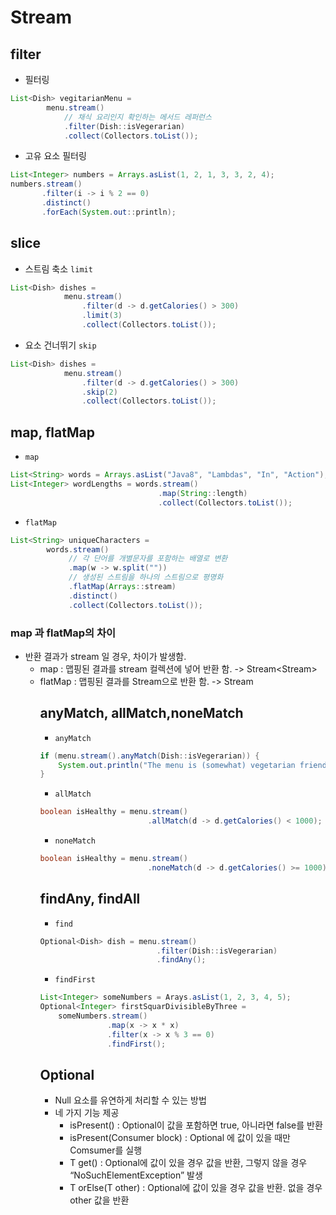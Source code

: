 # Stream

## filter

* 필터링
  
```java
List<Dish> vegitarianMenu = 
        menu.stream()
            // 채식 요리인지 확인하는 메서드 레퍼런스
            .filter(Dish::isVegerarian)
            .collect(Collectors.toList());
```

* 고유 요소 필터링
  
```java
List<Integer> numbers = Arrays.asList(1, 2, 1, 3, 3, 2, 4);
numbers.stream()
       .filter(i -> i % 2 == 0)
       .distinct()
       .forEach(System.out::println);
```

## slice

* 스트림 축소 `limit`

```java
List<Dish> dishes = 
            menu.stream()
                .filter(d -> d.getCalories() > 300)
                .limit(3)
                .collect(Collectors.toList());
```

 * 요소 건너뛰기 `skip`
   
```java
List<Dish> dishes = 
            menu.stream()
                .filter(d -> d.getCalories() > 300)
                .skip(2)
                .collect(Collectors.toList());
```

## map, flatMap

* `map`
  
```java
List<String> words = Arrays.asList("Java8", "Lambdas", "In", "Action");
List<Integer> wordLengths = words.stream()
                                 .map(String::length)
                                 .collect(Collectors.toList());
```

* `flatMap`

```java
List<String> uniqueCharacters = 
        words.stream()
             // 각 단어를 개별문자를 포함하는 배열로 변환
             .map(w -> w.split(""))
             // 생성된 스트림을 하나의 스트림으로 평명화
             .flatMap(Arrays::stream)
             .distinct()
             .collect(Collectors.toList());
```

### map 과 flatMap의 차이

 * 반환 결과가 stream 일 경우, 차이가 발생함.
    * map : 맵핑된 결과를 stream 컬렉션에 넣어 반환 함. -> Stream<Stream<Object>>
    * flatMap : 맵핑된 결과를 Stream으로 반환 함. -> Stream<Object>

## anyMatch, allMatch,noneMatch

* `anyMatch`

```java
if (menu.stream().anyMatch(Dish::isVegerarian)) {
    System.out.println("The menu is (somewhat) vegetarian friendly!!");
}

```

* `allMatch`

```java
boolean isHealthy = menu.stream()
                        .allMatch(d -> d.getCalories() < 1000);

```

* `noneMatch`

```java
boolean isHealthy = menu.stream()
                        .noneMatch(d -> d.getCalories() >= 1000);
```

## findAny, findAll

* `find`
  
```java
Optional<Dish> dish = menu.stream()
                          .filter(Dish::isVegerarian)
                          .findAny();
```

* `findFirst`
```java
List<Integer> someNumbers = Arays.asList(1, 2, 3, 4, 5);
Optional<Integer> firstSquarDivisibleByThree = 
    someNumbers.stream()
               .map(x -> x * x)
               .filter(x -> x % 3 == 0)
               .findFirst(); 
```

## Optional
* Null 요소를 유연하게 처리할 수 있는 방법
* 네 가지 기능 제공
  * isPresent() : Optional이 값을 포함하면 true, 아니라면 false를 반환
  * isPresent(Consumer<T> block) :  Optional 에 값이 있을 때만 Comsumer를 실행
  * T get() :  Optional에 값이 있을 경우 값을 반환, 그렇지 않을 경우 “NoSuchElementException” 발생
  * T orElse(T other) : Optional에 값이 있을 경우 값을 반환. 없을 경우 other 값을 반환







